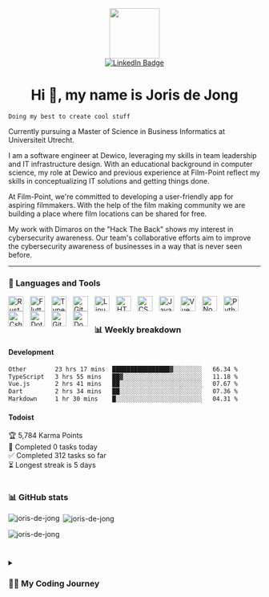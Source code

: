 <div id="header" align="center">
    <img src="https://media.giphy.com/media/M9gbBd9nbDrOTu1Mqx/giphy.gif" width="100"/>
    <div id="badges">
        <a href="https://www.linkedin.com/in/jhcdejong/" target="_blank">
            <img src="https://img.shields.io/badge/LinkedIn-blue?style=for-the-badge&logo=linkedin&logoColor=white" alt="LinkedIn Badge"/>
        </a>
    </div>
    <img src="https://komarev.com/ghpvc/?username=armaatus&style=flat-square&color=blue" alt=""/>
    <h1>Hi 👋, my name is Joris de Jong</h1>
</div>

`Doing my best to create cool stuff`

Currently pursuing a Master of Science in Business Informatics at Universiteit Utrecht.

I am a software engineer at Dewico, leveraging my skills in team leadership and IT infrastructure design. With an educational background in computer science, my role at Dewico and previous experience at Film-Point reflect my skills in conceptualizing IT solutions and getting things done.

At Film-Point, we're committed to developing a user-friendly app for aspiring filmmakers. With the help of the film making community we are building a place where film locations can be shared for free.

My work with Dimaros on the "Hack The Back" shows my interest in cybersecurity awareness. Our team's collaborative efforts aim to improve the cybersecurity awareness of businesses in a way that is never seen before.

---

### 🧰 Languages and Tools

<img align="left" alt="Rust" width="30px" style="padding-right:10px;" src="https://skillicons.dev/icons?i=rust"/>
<img align="left" alt="Flutter" width="30px" style="padding-right:10px;" src="https://skillicons.dev/icons?i=flutter"/>
<img align="left" alt="TypeScript" width="30px" style="padding-right:10px;" src="https://skillicons.dev/icons?i=ts" />
<img align="left" alt="Git" width="30px" style="padding-right:10px;" src="https://skillicons.dev/icons?i=git" />
<img align="left" alt="Linux" width="30px" style="padding-right:10px;" src="https://skillicons.dev/icons?i=linux" />
<img align="left" alt="HTML" width="30px" style="padding-right:10px;" src="https://skillicons.dev/icons?i=html" />
<img align="left" alt="CSS" width="30px" style="padding-right:10px;" src="https://skillicons.dev/icons?i=css" />
<img align="left" alt="JavaScript" width="30px" style="padding-right:10px;" src="https://skillicons.dev/icons?i=js" />
<img align="left" alt="Vue" width="30px" style="padding-right:10px;" src="https://skillicons.dev/icons?i=vue" />
<img align="left" alt="NodeJS" width="30px" style="padding-right:10px;" src="https://skillicons.dev/icons?i=nodejs" />
<img align="left" alt="Python" width="30px" style="padding-right:10px;" src="https://skillicons.dev/icons?i=py" />
<img align="left" alt="Csharp" width="30px" style="padding-right:10px;" src="https://skillicons.dev/icons?i=cs" />
<img align="left" alt="Dotnet" width="30px" style="padding-right:10px;" src="https://skillicons.dev/icons?i=dotnet" />
<img align="left" alt="GitHub" width="30px" style="padding-right:10px;" src="https://skillicons.dev/icons?i=github" />
<img align="left" alt="Docker" width="30px" style="padding-right:10px;" src="https://skillicons.dev/icons?i=docker" />
<br />

#

### 📊 Weekly breakdown

#### Development

<!--START_SECTION:waka-->

```txt
Other        23 hrs 17 mins  ████████████████▓░░░░░░░░   66.34 %
TypeScript   3 hrs 55 mins   ██▓░░░░░░░░░░░░░░░░░░░░░░   11.18 %
Vue.js       2 hrs 41 mins   ██░░░░░░░░░░░░░░░░░░░░░░░   07.67 %
Dart         2 hrs 34 mins   ██░░░░░░░░░░░░░░░░░░░░░░░   07.36 %
Markdown     1 hr 30 mins    █░░░░░░░░░░░░░░░░░░░░░░░░   04.31 %
```

<!--END_SECTION:waka-->

#### Todoist

<!-- TODO-IST:START -->
🏆  5,784 Karma Points           
🌸  Completed 0 tasks today           
✅  Completed 312 tasks so far           
⏳  Longest streak is 5 days
<!-- TODO-IST:END -->

#

### 📊 GitHub stats

<p><img align="left" src="https://github-readme-stats-joris-projects-6eb5312b.vercel.app/api/top-langs?username=armaatus&show_icons=true&locale=en&layout=compact&theme=tokyonight" alt="joris-de-jong" /></p>

<p>&nbsp;<img align="center" src="https://github-readme-stats-joris-projects-6eb5312b.vercel.app/api?username=armaatus&show_icons=true&theme=tokyonight" alt="joris-de-jong" /></p>

<p><img align="center" src="https://github-readme-streak-stats.herokuapp.com/?user=armaatus&theme=tokyonight" alt="joris-de-jong" /></p>

#

<details>
 <summary><h3>👨‍💻 My Coding Journey</h3></summary>
    My coding journey started as when I was 14 and discovered GameMaker. Just like a lot of beginning game developers I always thought I would make the next best thing.
    This next best thing is still not created, but it started my passion for creating new stuff. Eventually I started a bachelor computer science at Utrecht University.
    In the Netherlands each departement has a student association. These associations exist to make new friend, learn topics outside the normal lectures and do some career orientation.
    My association, called Sticky, was so much fun that I decided to do a board year with the association. This grew into a love for the more business side of computer science and therefore I decides to continue my studies with a master in business informatics.
    This did not mean that I stopped coding. Currently I work on a project called Hack The Bank, where I help businesses with security awareness.
    I also work with friends in my our own companies called Film-Point and Dewico.
